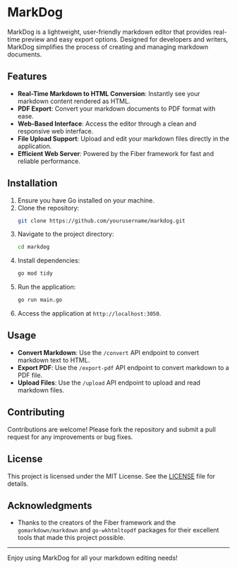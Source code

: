 # MarkDog

MarkDog is a lightweight, user-friendly markdown editor that provides real-time preview and easy export options. Designed for developers and writers, MarkDog simplifies the process of creating and managing markdown documents.

## Features

- **Real-Time Markdown to HTML Conversion**: Instantly see your markdown content rendered as HTML.
- **PDF Export**: Convert your markdown documents to PDF format with ease.
- **Web-Based Interface**: Access the editor through a clean and responsive web interface.
- **File Upload Support**: Upload and edit your markdown files directly in the application.
- **Efficient Web Server**: Powered by the Fiber framework for fast and reliable performance.

## Installation

1. Ensure you have Go installed on your machine.
2. Clone the repository:
   ```bash
   git clone https://github.com/yourusername/markdog.git
   ```
3. Navigate to the project directory:
   ```bash
   cd markdog
   ```
4. Install dependencies:
   ```bash
   go mod tidy
   ```
5. Run the application:
   ```bash
   go run main.go
   ```
6. Access the application at `http://localhost:3050`.

## Usage

- **Convert Markdown**: Use the `/convert` API endpoint to convert markdown text to HTML.
- **Export PDF**: Use the `/export-pdf` API endpoint to convert markdown to a PDF file.
- **Upload Files**: Use the `/upload` API endpoint to upload and read markdown files.

## Contributing

Contributions are welcome! Please fork the repository and submit a pull request for any improvements or bug fixes.

## License

This project is licensed under the MIT License. See the [LICENSE](LICENSE) file for details.

## Acknowledgments

- Thanks to the creators of the Fiber framework and the `gomarkdown/markdown` and `go-wkhtmltopdf` packages for their excellent tools that made this project possible.

---

Enjoy using MarkDog for all your markdown editing needs!
